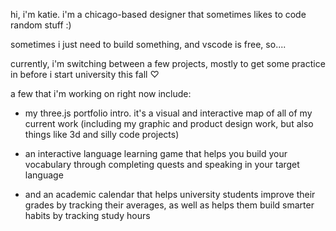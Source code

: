 hi, i'm katie. i'm a chicago-based designer that sometimes likes to code random stuff :)

sometimes i just need to build something, and vscode is free, so....

currently, i'm switching between a few projects, mostly to get some practice in before i start university this fall ♡

a few that i'm working on right now include:

- my three.js portfolio intro. it's a visual and interactive map of all of my current work (including my graphic and product design work, but also things like 3d and silly code projects)

- an interactive language learning game that helps you build your vocabulary through completing quests and speaking in your target language

- and an academic calendar that helps university students improve their grades by tracking their averages, as well as helps them build smarter habits by tracking study hours
